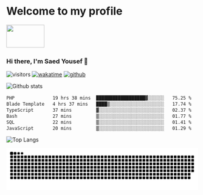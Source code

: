 # Welcome to my profile
<!-- top left -->
<a href="#">
    <img src="https://media1.giphy.com/media/L0C3eo0XgklO7iqXRC/source.gif" width="100" height="60"/> 
</a>

### Hi there, I'm Saed Yousef 👋

![visitors](https://visitor-badge.glitch.me/badge?page_id=saedyousef.saedyousef&left_color=green&right_color=red)
[![wakatime](https://wakatime.com/badge/user/03bf07e2-4c78-4826-8603-8922f0241061.svg)](https://wakatime.com/@03bf07e2-4c78-4826-8603-8922f0241061)
[![github](https://img.shields.io/github/followers/saedyousef?logo=github&style=plastic)](https://github.com/alanhamlett?tab=followers)

![Github stats](https://github-readme-stats.vercel.app/api?username=saedyousef&show_icons=true&theme=radical&count_private=true)

<!--START_SECTION:waka-->

```text
PHP              19 hrs 38 mins  ██████████████████▓░░░░░░   75.25 %
Blade Template   4 hrs 37 mins   ████▒░░░░░░░░░░░░░░░░░░░░   17.74 %
TypeScript       37 mins         ▓░░░░░░░░░░░░░░░░░░░░░░░░   02.37 %
Bash             27 mins         ▒░░░░░░░░░░░░░░░░░░░░░░░░   01.77 %
SQL              22 mins         ▒░░░░░░░░░░░░░░░░░░░░░░░░   01.41 %
JavaScript       20 mins         ▒░░░░░░░░░░░░░░░░░░░░░░░░   01.29 %
```

<!--END_SECTION:waka-->

![Top Langs](https://github-readme-stats.vercel.app/api/top-langs/?username=saedyousef)


![github contribution grid snake animation](https://raw.githubusercontent.com/xinthose/xinthose/output/github-contribution-grid-snake.svg)
